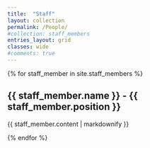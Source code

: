 ```yaml
---
title:  "Staff"
layout: collection
permalink: /People/
#collection: staff_members
entries_layout: grid
classes: wide
#comments: true
---
```


{% for staff_member in site.staff_members %}
  <h2>{{ staff_member.name }} - {{ staff_member.position }}</h2>
  <p>{{ staff_member.content | markdownify }}</p>
{% endfor %}
